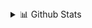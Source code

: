  <details>
<summary>📊 Github Stats</summary>

<p align="center"> <img src="https://github-readme-stats.vercel.app/api?username=umang9jain&show_icons=true&theme=gotham" alt="Umang Jain | Stats" />

</details>
